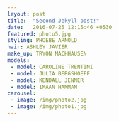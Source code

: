 ```yaml
---
layout: post
title:  "Second Jekyll post!"
date:   2016-07-25 12:15:46 +0530
featured: photo5.jpg
styling: PHOEBE ARNOLD
hair: ASHLEY JAVIER
make_up: TRYON MACHHAUSEN
models:
 - model: CAROLINE TRENTINI
 - model: JULIA BERGSHOEFF
 - model: KENDALL JENNER
 - model: IMAAN HAMMAM  
carousel:
 - image: /img/photo2.jpg
 - image: /img/photo1.jpg
---
```

